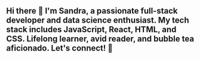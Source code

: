 ## Hi there 👋 I'm Sandra, a passionate full-stack developer and data science enthusiast. My tech stack includes JavaScript, React, HTML, and CSS. Lifelong learner, avid reader, and bubble tea aficionado. Let's connect! 🌟
